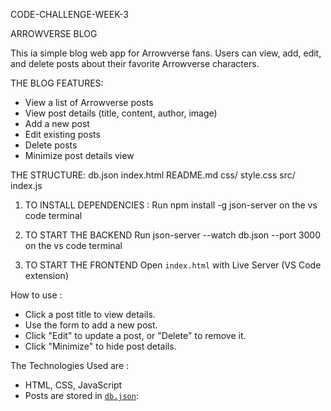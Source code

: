 CODE-CHALLENGE-WEEK-3

ARROWVERSE BLOG

This ia simple blog web app for Arrowverse fans. Users can view, add, edit, and delete posts about their favorite Arrowverse characters.

THE BLOG FEATURES:
- View a list of Arrowverse posts
- View post details (title, content, author, image)
- Add a new post
- Edit existing posts
- Delete posts
- Minimize post details view

THE STRUCTURE:
db.json
index.html
README.md
css/
  style.css
src/
  index.js

1. TO INSTALL DEPENDENCIES :
Run npm install -g json-server on the vs code terminal
   
2. TO START THE BACKEND 
Run json-server --watch db.json --port 3000 on the vs code terminal
   
3. TO START THE FRONTEND 
   Open `index.html` with Live Server (VS Code extension) 

How to use :
- Click a post title to view details.
- Use the form to add a new post.
- Click "Edit" to update a post, or "Delete" to remove it.
- Click "Minimize" to hide post details.

The Technologies Used are :
- HTML, CSS, JavaScript
- Posts are stored in [`db.json`](db.json):


